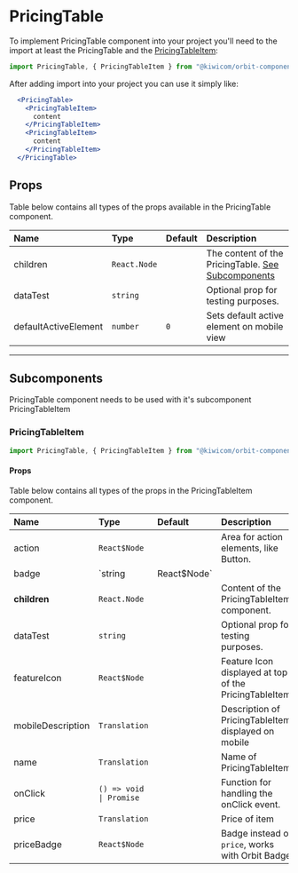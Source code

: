 # PricingTable
To implement PricingTable component into your project you'll need to the import at least the PricingTable and the [PricingTableItem](#pricingTableItem):
```jsx
import PricingTable, { PricingTableItem } from "@kiwicom/orbit-components/lib/PricingTable";
```

After adding import into your project you can use it simply like:
```jsx
  <PricingTable>
    <PricingTableItem>
      content
    </PricingTableItem>
    <PricingTableItem>
      content
    </PricingTableItem>
  </PricingTable>
```

## Props
Table below contains all types of the props available in the PricingTable component.

| Name                  | Type                        | Default         | Description                      |
| :-------------------- | :-------------------------- | :-------------- | :------------------------------- |
| children              | `React.Node`                |                 | The content of the PricingTable. [See Subcomponents](#subcomponents)
| dataTest              | `string`                    |                 | Optional prop for testing purposes.
| defaultActiveElement  | `number`                    | `0`             | Sets default active element on mobile view 


---

## Subcomponents
PricingTable component needs to be used with it's subcomponent PricingTableItem

### PricingTableItem
```jsx
import PricingTable, { PricingTableItem } from "@kiwicom/orbit-components/lib/PricingTable";
```

#### Props
Table below contains all types of the props in the PricingTableItem component.

| Name              | Type                   | Default     | Description                      |
| :---------------- | :--------------------- | :---------- | :------------------------------- |
| action            | `React$Node`           |             | Area for action elements, like Button.
| badge             | `string | React$Node`  |             | Badge above the PricingTableItem, works with Orbit Badge
| **children**      | `React.Node`           |             | Content of the PricingTableItem component.
| dataTest          | `string`               |             | Optional prop for testing purposes.
| featureIcon       | `React$Node`           |             | Feature Icon displayed at top of the PricingTableItem
| mobileDescription | `Translation`          |             | Description of PricingTableItem, displayed on mobile
| name              | `Translation`          |             | Name of PricingTableItem
| onClick           | `() => void \| Promise`|             | Function for handling the onClick event.
| price             | `Translation`          |             | Price of item
| priceBadge        | `React$Node`           |             | Badge instead of `price`, works with Orbit Badge







